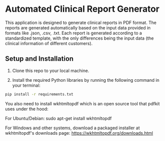 # Automated Clinical Report Generator

This application is designed to generate clinical reports in PDF format. The reports are generated automatically based on the input data provided in formats like .json, .csv, .txt. Each report is generated according to a standardized template, with the only differences being the input data (the clinical information of different customers).

## Setup and Installation

1. Clone this repo to your local machine.

2. Install the required Python libraries by running the following command in your terminal:

```bash
pip install -r requirements.txt
```

You also need to install wkhtmltopdf which is an open source tool that pdfkit uses under the hood:

For Ubuntu/Debian: sudo apt-get install wkhtmltopdf

For Windows and other systems, download a packaged installer at wkhtmltopdf's downloads page: https://wkhtmltopdf.org/downloads.html